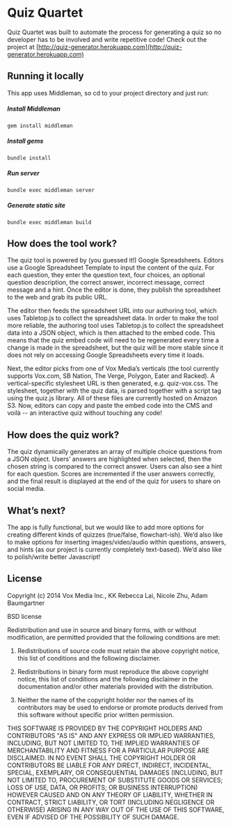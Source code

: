 Quiz Quartet
==========

Quiz Quartet was built to automate the process for generating a quiz so no developer has to be involved and write repetitive code! Check out the project at [http://quiz-generator.herokuapp.com](http://quiz-generator.herokuapp.com)


## Running it locally

This app uses Middleman, so cd to your project directory and just run:

##### Install Middleman

`gem install middleman`

##### Install gems

`bundle install`

##### Run server

`bundle exec middleman server`

##### Generate static site

`bundle exec middleman build`


## How does the tool work?

The quiz tool is powered by (you guessed it!) Google Spreadsheets. Editors use a Google Spreadsheet Template to input the content of the quiz. For each question, they enter the question text, four choices, an optional question description, the correct answer, incorrect message, correct message and a hint. Once the editor is done, they publish the spreadsheet to the web and grab its public URL.

The editor then feeds the spreadsheet URL into our authoring tool, which uses Tabletop.js to collect the spreadsheet data. In order to make the tool more reliable, the authoring tool uses Tabletop.js to collect the spreadsheet data into a JSON object, which is then attached to the embed code. This means that the quiz embed code will need to be regenerated every time a change is made in the spreadsheet, but the quiz will be more stable since it does not rely on accessing Google Spreadsheets every time it loads.

Next, the editor picks from one of Vox Media’s verticals (the tool currently supports Vox.com, SB Nation, The Verge, Polygon, Eater and Racked). A vertical-specific stylesheet URL is then generated, e.g. quiz-vox.css. The stylesheet, together with the quiz data, is parsed together with a script tag using the quiz.js library. All of these files are currently hosted on Amazon S3. Now, editors can copy and paste the embed code into the CMS and voilà -- an interactive quiz without touching any code!



## How does the quiz work?
The quiz dynamically generates an array of multiple choice questions from a JSON object. Users’ answers are highlighted when selected, then the chosen string is compared to the correct answer. Users can also see a hint for each question. Scores are incremented if the user answers correctly, and the final result is displayed at the end of the quiz for users to share on social media.



## What’s next?
The app is fully functional, but we would like to add more options for creating different kinds of quizzes (true/false, flowchart-ish). We’d also like to make options for inserting images/video/audio within questions, answers, and hints (as our project is currently completely text-based). We’d also like to polish/write better Javascript!


## License

Copyright (c) 2014 Vox Media Inc., KK Rebecca Lai, Nicole Zhu, Adam Baumgartner

BSD license

Redistribution and use in source and binary forms, with or without modification, are permitted provided that the following conditions are met:

1. Redistributions of source code must retain the above copyright notice, this list of conditions and the following disclaimer.

2. Redistributions in binary form must reproduce the above copyright notice, this list of conditions and the following disclaimer in the documentation and/or other materials provided with the distribution.

3. Neither the name of the copyright holder nor the names of its contributors may be used to endorse or promote products derived from this software without specific prior written permission.

THIS SOFTWARE IS PROVIDED BY THE COPYRIGHT HOLDERS AND CONTRIBUTORS "AS IS" AND ANY EXPRESS OR IMPLIED WARRANTIES, INCLUDING, BUT NOT LIMITED TO, THE IMPLIED WARRANTIES OF MERCHANTABILITY AND FITNESS FOR A PARTICULAR PURPOSE ARE DISCLAIMED. IN NO EVENT SHALL THE COPYRIGHT HOLDER OR CONTRIBUTORS BE LIABLE FOR ANY DIRECT, INDIRECT, INCIDENTAL, SPECIAL, EXEMPLARY, OR CONSEQUENTIAL DAMAGES (INCLUDING, BUT NOT LIMITED TO, PROCUREMENT OF SUBSTITUTE GOODS OR SERVICES; LOSS OF USE, DATA, OR PROFITS; OR BUSINESS INTERRUPTION) HOWEVER CAUSED AND ON ANY THEORY OF LIABILITY, WHETHER IN CONTRACT, STRICT LIABILITY, OR TORT (INCLUDING NEGLIGENCE OR OTHERWISE) ARISING IN ANY WAY OUT OF THE USE OF THIS SOFTWARE, EVEN IF ADVISED OF THE POSSIBILITY OF SUCH DAMAGE.
